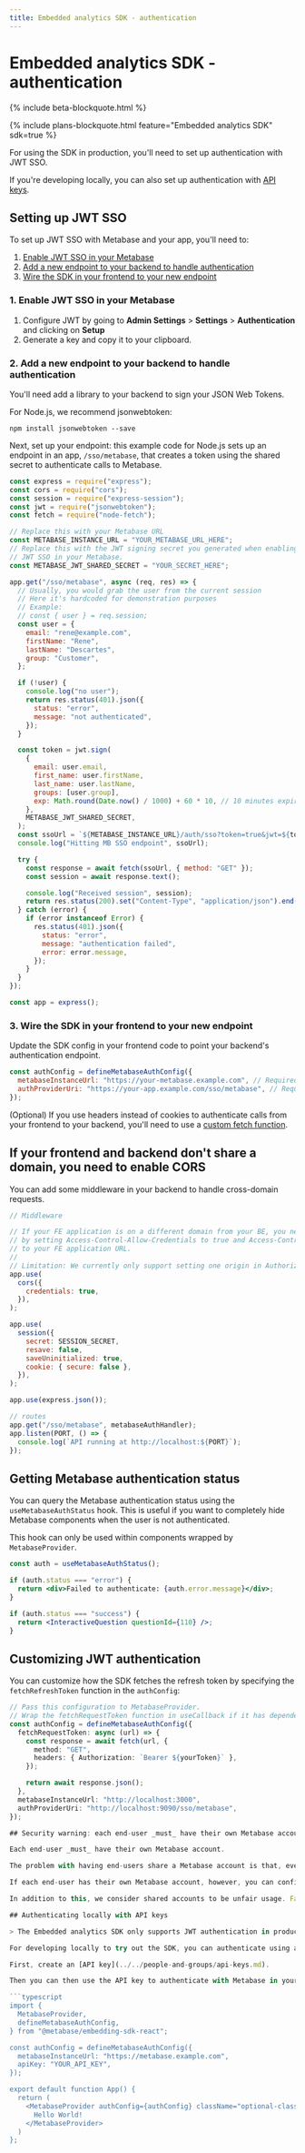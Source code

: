 ```yaml
---
title: Embedded analytics SDK - authentication
---
```


# Embedded analytics SDK - authentication

{% include beta-blockquote.html %}

{% include plans-blockquote.html feature="Embedded analytics SDK" sdk=true %}

For using the SDK in production, you'll need to set up authentication with JWT SSO.

If you're developing locally, you can also set up authentication with [API keys](#authenticating-locally-with-api-keys).

## Setting up JWT SSO

To set up JWT SSO with Metabase and your app, you'll need to:

1. [Enable JWT SSO in your Metabase](#1-enable-jwt-sso-in-your-metabase)
2. [Add a new endpoint to your backend to handle authentication](#2-add-a-new-endpoint-to-your-backend-to-handle-authentication)
3. [Wire the SDK in your frontend to your new endpoint](#3-wire-the-sdk-in-your-frontend-to-your-new-endpoint)

### 1. Enable JWT SSO in your Metabase

1. Configure JWT by going to **Admin Settings** > **Settings** > **Authentication** and clicking on **Setup**
2. Generate a key and copy it to your clipboard.

### 2. Add a new endpoint to your backend to handle authentication

You'll need add a library to your backend to sign your JSON Web Tokens.

For Node.js, we recommend jsonwebtoken:

```
npm install jsonwebtoken --save
```

Next, set up your endpoint: this example code for Node.js sets up an endpoint in an app, `/sso/metabase`, that creates a token using the shared secret to authenticate calls to Metabase.

```js
const express = require("express");
const cors = require("cors");
const session = require("express-session");
const jwt = require("jsonwebtoken");
const fetch = require("node-fetch");

// Replace this with your Metabase URL
const METABASE_INSTANCE_URL = "YOUR_METABASE_URL_HERE";
// Replace this with the JWT signing secret you generated when enabling
// JWT SSO in your Metabase.
const METABASE_JWT_SHARED_SECRET = "YOUR_SECRET_HERE";

app.get("/sso/metabase", async (req, res) => {
  // Usually, you would grab the user from the current session
  // Here it's hardcoded for demonstration purposes
  // Example:
  // const { user } = req.session;
  const user = {
    email: "rene@example.com",
    firstName: "Rene",
    lastName: "Descartes",
    group: "Customer",
  };

  if (!user) {
    console.log("no user");
    return res.status(401).json({
      status: "error",
      message: "not authenticated",
    });
  }

  const token = jwt.sign(
    {
      email: user.email,
      first_name: user.firstName,
      last_name: user.lastName,
      groups: [user.group],
      exp: Math.round(Date.now() / 1000) + 60 * 10, // 10 minutes expiration
    },
    METABASE_JWT_SHARED_SECRET,
  );
  const ssoUrl = `${METABASE_INSTANCE_URL}/auth/sso?token=true&jwt=${token}`;
  console.log("Hitting MB SSO endpoint", ssoUrl);

  try {
    const response = await fetch(ssoUrl, { method: "GET" });
    const session = await response.text();

    console.log("Received session", session);
    return res.status(200).set("Content-Type", "application/json").end(session);
  } catch (error) {
    if (error instanceof Error) {
      res.status(401).json({
        status: "error",
        message: "authentication failed",
        error: error.message,
      });
    }
  }
});

const app = express();
```

### 3. Wire the SDK in your frontend to your new endpoint

Update the SDK config in your frontend code to point your backend's authentication endpoint.

```js
const authConfig = defineMetabaseAuthConfig({
  metabaseInstanceUrl: "https://your-metabase.example.com", // Required: Your Metabase instance URL
  authProviderUri: "https://your-app.example.com/sso/metabase", // Required: An endpoint in your app that signs the user in and returns a session
});
```

(Optional) If you use headers instead of cookies to authenticate calls from your frontend to your backend, you'll need to use a [custom fetch function](#customizing-jwt-authentication).

## If your frontend and backend don't share a domain, you need to enable CORS

You can add some middleware in your backend to handle cross-domain requests.

```js
// Middleware

// If your FE application is on a different domain from your BE, you need to enable CORS
// by setting Access-Control-Allow-Credentials to true and Access-Control-Allow-Origin
// to your FE application URL.
//
// Limitation: We currently only support setting one origin in Authorized Origins in Metabase for CORS.
app.use(
  cors({
    credentials: true,
  }),
);

app.use(
  session({
    secret: SESSION_SECRET,
    resave: false,
    saveUninitialized: true,
    cookie: { secure: false },
  }),
);

app.use(express.json());

// routes
app.get("/sso/metabase", metabaseAuthHandler);
app.listen(PORT, () => {
  console.log(`API running at http://localhost:${PORT}`);
});
```

## Getting Metabase authentication status

You can query the Metabase authentication status using the `useMetabaseAuthStatus` hook. This is useful if you want to completely hide Metabase components when the user is not authenticated.

This hook can only be used within components wrapped by `MetabaseProvider`.

```jsx
const auth = useMetabaseAuthStatus();

if (auth.status === "error") {
  return <div>Failed to authenticate: {auth.error.message}</div>;
}

if (auth.status === "success") {
  return <InteractiveQuestion questionId={110} />;
}
```

## Customizing JWT authentication

You can customize how the SDK fetches the refresh token by specifying the `fetchRefreshToken` function in the `authConfig`:

````typescript
// Pass this configuration to MetabaseProvider.
// Wrap the fetchRequestToken function in useCallback if it has dependencies to prevent re-renders.
const authConfig = defineMetabaseAuthConfig({
  fetchRequestToken: async (url) => {
    const response = await fetch(url, {
      method: "GET",
      headers: { Authorization: `Bearer ${yourToken}` },
    });

    return await response.json();
  },
  metabaseInstanceUrl: "http://localhost:3000",
  authProviderUri: "http://localhost:9090/sso/metabase",
});

## Security warning: each end-user _must_ have their own Metabase account

Each end-user _must_ have their own Metabase account.

The problem with having end-users share a Metabase account is that, even if you filter data on the client side via the SDK, all end-users will still have access to the session token, which they could use to access Metabase directly via the API to get data they're not supposed to see.

If each end-user has their own Metabase account, however, you can configure permissions in Metabase and everyone will only have access to the data they should.

In addition to this, we consider shared accounts to be unfair usage. Fair usage of the SDK involves giving each end-user of the embedded analytics their own Metabase account.

## Authenticating locally with API keys

> The Embedded analytics SDK only supports JWT authentication in production. Authentication with API keys is only supported for local development and evaluation purposes.

For developing locally to try out the SDK, you can authenticate using an API key.

First, create an [API key](../../people-and-groups/api-keys.md).

Then you can then use the API key to authenticate with Metabase in your application. All you need to do is include your API key in the config object using the key: `apiKey`.

```typescript
import {
  MetabaseProvider,
  defineMetabaseAuthConfig,
} from "@metabase/embedding-sdk-react";

const authConfig = defineMetabaseAuthConfig({
  metabaseInstanceUrl: "https://metabase.example.com",
  apiKey: "YOUR_API_KEY",
});

export default function App() {
  return (
    <MetabaseProvider authConfig={authConfig} className="optional-class">
      Hello World!
    </MetabaseProvider>
  )
};
````
